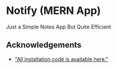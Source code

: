 
# Notify (MERN App)

Just a Simple Notes App But Quite Efficient


## Acknowledgements
 - ["All installation code is available here."](https://docs.google.com/document/d/11lXQFLlT-unZQCynydqgPQxx5idOGZ3znrTKP_RRx3A/edit?usp=sharing)

